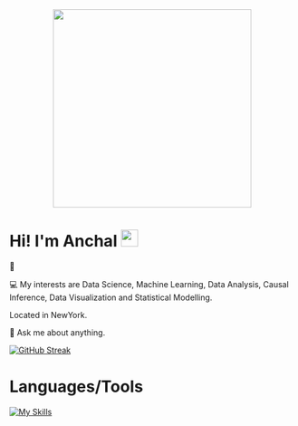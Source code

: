 

<div align="center">
  <img src="https://raw.githubusercontent.com/arsentieva/arsentieva/main/code.gif" width="350" height="350"/>
</div>


<!--
**awwnchal/awwnchal** is a ✨ _special_ ✨ repository because its `README.md` (this file) appears on your GitHub profile.

Here are some ideas to get you started:

- 🔭 I’m currently working on ...
- 🌱 I’m currently learning ...
- 👯 I’m looking to collaborate on ...
- 🤔 I’m looking for help with ...
- 💬 Ask me about ...
- 📫 How to reach me: ...
- 😄 Pronouns: ...
- ⚡ Fun fact: ...
-->
<h1>
  Hi! I'm Anchal
  <img src="https://media.giphy.com/media/hvRJCLFzcasrR4ia7z/giphy.gif" width="30px"/>
</h1>

🌱 


💻 My interests are Data Science, Machine Learning, Data Analysis, Causal Inference, Data Visualization and Statistical Modelling.

 Located in NewYork.

💬 Ask me about anything.


[![GitHub Streak](http://github-readme-streak-stats.herokuapp.com?user=awwnchal&theme=dark&background=000000)](https://git.io/streak-stats)

# Languages/Tools

[![My Skills](https://skillicons.dev/icons?i=aws,gcp,mysql,mongodb,github,py,r,selenium,tensorflow,vscode,sqlite)](https://skillicons.dev)

